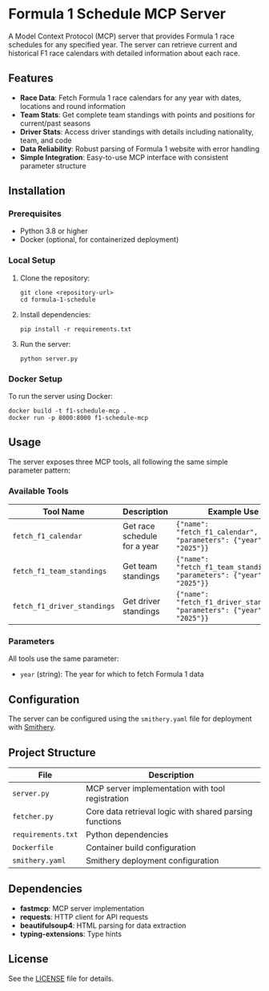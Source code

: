 # Formula 1 Schedule MCP Server

A Model Context Protocol (MCP) server that provides Formula 1 race schedules for any specified year. The server can retrieve current and historical F1 race calendars with detailed information about each race.

## Features

- **Race Data**: Fetch Formula 1 race calendars for any year with dates, locations and round information
- **Team Stats**: Get complete team standings with points and positions for current/past seasons
- **Driver Stats**: Access driver standings with details including nationality, team, and code
- **Data Reliability**: Robust parsing of Formula 1 website with error handling
- **Simple Integration**: Easy-to-use MCP interface with consistent parameter structure

## Installation

### Prerequisites

- Python 3.8 or higher
- Docker (optional, for containerized deployment)

### Local Setup

1. Clone the repository:
   ```
   git clone <repository-url>
   cd formula-1-schedule
   ```

2. Install dependencies:
   ```
   pip install -r requirements.txt
   ```

3. Run the server:
   ```
   python server.py
   ```

### Docker Setup

To run the server using Docker:

```
docker build -t f1-schedule-mcp .
docker run -p 8000:8000 f1-schedule-mcp
```

## Usage

The server exposes three MCP tools, all following the same simple parameter pattern:

### Available Tools

| Tool Name | Description | Example Use |
|-----------|-------------|-------------|
| `fetch_f1_calendar` | Get race schedule for a year | `{"name": "fetch_f1_calendar", "parameters": {"year": "2025"}}` |
| `fetch_f1_team_standings` | Get team standings | `{"name": "fetch_f1_team_standings", "parameters": {"year": "2025"}}` |
| `fetch_f1_driver_standings` | Get driver standings | `{"name": "fetch_f1_driver_standings", "parameters": {"year": "2025"}}` |

### Parameters

All tools use the same parameter:
- `year` (string): The year for which to fetch Formula 1 data

## Configuration

The server can be configured using the `smithery.yaml` file for deployment with [Smithery](https://smithery.ai/).

## Project Structure

| File | Description |
|------|-------------|
| `server.py` | MCP server implementation with tool registration |
| `fetcher.py` | Core data retrieval logic with shared parsing functions |
| `requirements.txt` | Python dependencies |
| `Dockerfile` | Container build configuration |
| `smithery.yaml` | Smithery deployment configuration |

## Dependencies

- **fastmcp**: MCP server implementation
- **requests**: HTTP client for API requests
- **beautifulsoup4**: HTML parsing for data extraction
- **typing-extensions**: Type hints

## License

See the [LICENSE](LICENSE) file for details.